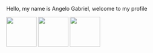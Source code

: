 Hello, my name is Angelo Gabriel, welcome to my profile

<img src ="https://cdn-icons-png.flaticon.com/512/174/174854.png" style="width:80px">
<img src ="https://cdn-icons-png.flaticon.com/512/732/732190.png" style="width:80px">
<img src ="https://cdn-icons-png.flaticon.com/512/5968/5968292.png" style="width:80px">
